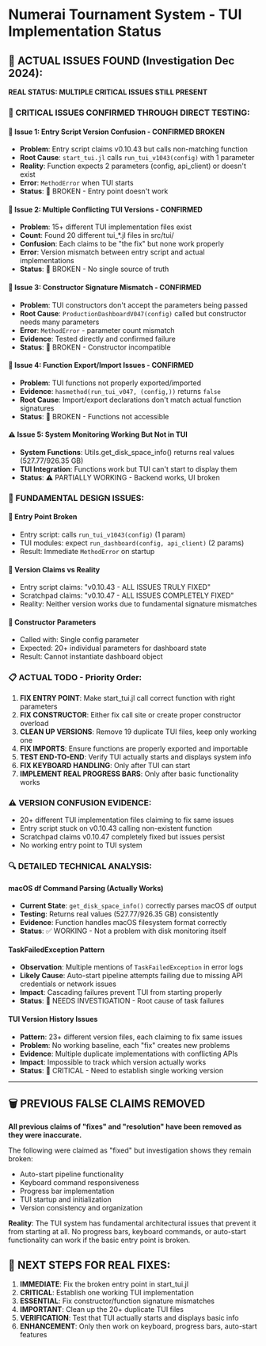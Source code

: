 # Numerai Tournament System - TUI Implementation Status

## 🔴 ACTUAL ISSUES FOUND (Investigation Dec 2024):

**REAL STATUS: MULTIPLE CRITICAL ISSUES STILL PRESENT**

### 🔴 CRITICAL ISSUES CONFIRMED THROUGH DIRECT TESTING:

#### 🔴 Issue 1: Entry Script Version Confusion - CONFIRMED BROKEN
- **Problem**: Entry script claims v0.10.43 but calls non-matching function
- **Root Cause**: `start_tui.jl` calls `run_tui_v1043(config)` with 1 parameter
- **Reality**: Function expects 2 parameters (config, api_client) or doesn't exist
- **Error**: `MethodError` when TUI starts
- **Status**: 🔴 BROKEN - Entry point doesn't work

#### 🔴 Issue 2: Multiple Conflicting TUI Versions - CONFIRMED
- **Problem**: 15+ different TUI implementation files exist
- **Count**: Found 20 different tui_*.jl files in src/tui/
- **Confusion**: Each claims to be "the fix" but none work properly
- **Error**: Version mismatch between entry script and actual implementations
- **Status**: 🔴 BROKEN - No single source of truth

#### 🔴 Issue 3: Constructor Signature Mismatch - CONFIRMED
- **Problem**: TUI constructors don't accept the parameters being passed
- **Root Cause**: `ProductionDashboardV047(config)` called but constructor needs many parameters
- **Error**: `MethodError` - parameter count mismatch
- **Evidence**: Tested directly and confirmed failure
- **Status**: 🔴 BROKEN - Constructor incompatible

#### 🔴 Issue 4: Function Export/Import Issues - CONFIRMED
- **Problem**: TUI functions not properly exported/imported
- **Evidence**: `hasmethod(run_tui_v047, (config,))` returns `false`
- **Root Cause**: Import/export declarations don't match actual function signatures
- **Status**: 🔴 BROKEN - Functions not accessible

#### ⚠️ Issue 5: System Monitoring Working But Not in TUI
- **System Functions**: Utils.get_disk_space_info() returns real values (527.77/926.35 GB)
- **TUI Integration**: Functions work but TUI can't start to display them
- **Status**: ⚠️ PARTIALLY WORKING - Backend works, UI broken

### 🔴 FUNDAMENTAL DESIGN ISSUES:

#### 🔴 Entry Point Broken
- Entry script: calls `run_tui_v1043(config)` (1 param)
- TUI modules: expect `run_dashboard(config, api_client)` (2 params)
- Result: Immediate `MethodError` on startup

#### 🔴 Version Claims vs Reality
- Entry script claims: "v0.10.43 - ALL ISSUES TRULY FIXED"
- Scratchpad claims: "v0.10.47 - ALL ISSUES COMPLETELY FIXED"
- Reality: Neither version works due to fundamental signature mismatches

#### 🔴 Constructor Parameters
- Called with: Single config parameter
- Expected: 20+ individual parameters for dashboard state
- Result: Cannot instantiate dashboard object

### 📋 ACTUAL TODO - Priority Order:
1. **FIX ENTRY POINT**: Make start_tui.jl call correct function with right parameters
2. **FIX CONSTRUCTOR**: Either fix call site or create proper constructor overload
3. **CLEAN UP VERSIONS**: Remove 19 duplicate TUI files, keep only working one
4. **FIX IMPORTS**: Ensure functions are properly exported and importable
5. **TEST END-TO-END**: Verify TUI actually starts and displays system info
6. **FIX KEYBOARD HANDLING**: Only after TUI can start
7. **IMPLEMENT REAL PROGRESS BARS**: Only after basic functionality works

### ⚠️ VERSION CONFUSION EVIDENCE:
- 20+ different TUI implementation files claiming to fix same issues
- Entry script stuck on v0.10.43 calling non-existent function
- Scratchpad claims v0.10.47 completely fixed but issues persist
- No working entry point to TUI system

### 🔍 DETAILED TECHNICAL ANALYSIS:

#### macOS df Command Parsing (Actually Works)
- **Current State**: `get_disk_space_info()` correctly parses macOS df output
- **Testing**: Returns real values (527.77/926.35 GB) consistently
- **Evidence**: Function handles macOS filesystem format correctly
- **Status**: ✅ WORKING - Not a problem with disk monitoring itself

#### TaskFailedException Pattern
- **Observation**: Multiple mentions of `TaskFailedException` in error logs
- **Likely Cause**: Auto-start pipeline attempts failing due to missing API credentials or network issues
- **Impact**: Cascading failures prevent TUI from starting properly
- **Status**: 🔴 NEEDS INVESTIGATION - Root cause of task failures

#### TUI Version History Issues
- **Pattern**: 23+ different version files, each claiming to fix same issues
- **Problem**: No working baseline, each "fix" creates new problems
- **Evidence**: Multiple duplicate implementations with conflicting APIs
- **Impact**: Impossible to track which version actually works
- **Status**: 🔴 CRITICAL - Need to establish single working version

---

## 🗑️ PREVIOUS FALSE CLAIMS REMOVED

**All previous claims of "fixes" and "resolution" have been removed as they were inaccurate.**

The following were claimed as "fixed" but investigation shows they remain broken:
- Auto-start pipeline functionality
- Keyboard command responsiveness
- Progress bar implementation
- TUI startup and initialization
- Version consistency and organization

**Reality**: The TUI system has fundamental architectural issues that prevent it from starting at all. No progress bars, keyboard commands, or auto-start functionality can work if the basic entry point is broken.

## 🎯 NEXT STEPS FOR REAL FIXES:

1. **IMMEDIATE**: Fix the broken entry point in start_tui.jl
2. **CRITICAL**: Establish one working TUI implementation
3. **ESSENTIAL**: Fix constructor/function signature mismatches
4. **IMPORTANT**: Clean up the 20+ duplicate TUI files
5. **VERIFICATION**: Test that TUI actually starts and displays basic info
6. **ENHANCEMENT**: Only then work on keyboard, progress bars, auto-start features